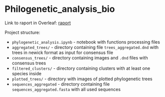 # Philogenetic_analysis_bio

Link to raport in Overleaf: [raport](https://www.overleaf.com/read/pjgydbjhbvfv)

Project structure:
* `phylogenetic_analysis.ipynb` - notebook with functions processing files
* `aggregated_trees/` - directory containing file `trees_aggregated.dnd` with trees in newick format as input for consensus file 
* `consensus_trees/` - directory containing images and `.dnd` files with consensus trees
* `filtered_clusters/` - directory containing clusters with at least one species inside
* `plotted_trees/` - directory with images of plotted phylogenetic trees
* `sequences_aggregated` - directory containing file `sequences_aggregated.fasta` with all used sequences